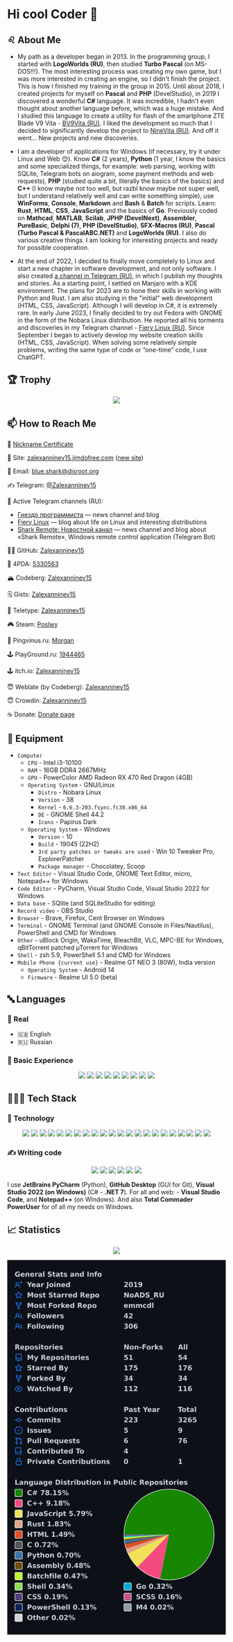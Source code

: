 # Hi cool Coder 🤘

## ♌ About Me

- My path as a developer began in 2013. In the programming group, I started with **LogoWorlds (RU)**, then studied **Turbo Pascal** (on MS-DOS!!!). The most interesting process was creating my own game, but I was more interested in creating an engine, so I didn't finish the project. This is how I finished my training in the group in 2015. Until about 2018, I created projects for myself on **Pascal** and **PHP** (DevelStudio), in 2019 I discovered a wonderful **C#** language. It was incredible, I hadn't even thought about another language before, which was a huge mistake. And I studied this language to create a utility for flash of the smartphone ZTE Blade V9 Vita - [BV9Vita (RU)](https://4pda.to/forum/index.php?showtopic=952274&view=findpost&p=88382383). I liked the development so much that I decided to significantly develop the project to [NineVita (RU)](https://4pda.to/forum/index.php?showtopic=952274&view=findpost&p=91409816). And off it went... New projects and new discoveries.

- I am a developer of applications for Windows (if necessary, try it under Linux and Web 😊). Know **C#** (2 years), **Python** (1 year, I know the basics and some specialized things, for example: web parsing, working with SQLite, Telegram bots on aiogram, some payment methods and web requests), **PHP** (studied quite a bit, literally the basics of the basics) and **C++** (I know maybe not too well, but razbI know maybe not super well, but I understand relatively well and can write something simple), use **WinForms**, **Console**, **Markdown** and **Bash** & **Batch** for scripts. Learn: **Rust**, **HTML**, **CSS**, **JavaScript** and the basics of **Go**. Previously coded on **Mathcad**, **MATLAB**, **Scilab**, **JPHP (DevelNext)**, **Assembler**, **PureBasic**, **Delphi (7)**, **PHP (DevelStudio)**, **SFX-Macros (RU)**, **Pascal (Turbo Pascal & PascalABC.NET)** and **LogoWorlds (RU)**. I also do various creative things. I am looking for interesting projects and ready for possible cooperation.

- At the end of 2022, I decided to finally move completely to Linux and start a new chapter in software development, and not only software. I also created [a channel in Telegram (RU)](https://ttttt.me/FieryLinux), in which I publish my thoughts and stories. As a starting point, I settled on Manjaro with a KDE environment. The plans for 2023 are to hone their skills in working with Python and Rust. I am also studying in the "initial" web development (HTML, CSS, JavaScript). Although I will develop in C#, it is extremely rare. In early June 2023, I finally decided to try out Fedora with GNOME in the form of the Nobara Linux distribution. He reported all his torments and discoveries in my Telegram channel - [Fiery Linux (RU)](https://ttttt.me/FieryLinux). Since September I began to actively develop my website creation skills (HTML, CSS, JavaScript). When solving some relatively simple problems, writing the same type of code or “one-time” code, I use ChatGPT.

## 🏆 Trophy

<p align="center">
   <img src="https://github-profile-trophy.vercel.app/?username=Zalexanninev15&theme=onestar&no-frame=true&margin-w=7&margin-h=7&rank=A,AAA,AA,B,BB,BBB,SECRET&row=2&column=3)">
</p>


## 📫 How to Reach Me

  🤠 [Nickname Certificate](https://mynickname.com/en/Zalexanninev15)

  👤 Site: [zalexanninev15.jimdofree.com](https://zalexanninev15.jimdofree.com) ([new site](https://zalexanninev15.pfm.live))

  📨 Email: [blue.shark@disroot.org](mailto:blue.shark@disroot.org)
  
  ✍ Telegram: [@Zalexanninev15](https://t.me/Zalexanninev15)

  📰 Active Telegram channels (RU):
  - [Гнездо программиста](https://ttttt.me/Zalexanninev15_News) — news channel and blog
  - [Fiery Linux](https://ttttt.me/FieryLinux) — blog about life on Linux and interesting distributions
  - [Shark Remote: Новостной канал](https://ttttt.me/NewsWiT) — news channel and blog about «Shark Remote», Windows remote control application (Telegram Bot)

  👨‍💻 GitHub: [Zalexanninev15](https://github.com/Zalexanninev15)
  
  📱 4PDA: [5330563](https://4pda.ru/forum/index.php?showuser=5330563)

  🏔 Codeberg: [Zalexanninev15](https://codeberg.org/Zalexanninev15)

  🗒️ Gists: [Zalexanninev15](https://gist.github.com/Zalexanninev15)

  📝 Teletype: [Zalexanninev15](https://teletype.in/@zalexanninev15)

  🎮 Steam: [Poslwy](https://steamcommunity.com/id/Poslwy)
  
  🐧 Pingvinus.ru: [Morgan](https://pingvinus.ru/user/morgan)

  🕹️ PlayGround.ru: [1944465](https://users.playground.ru/1944465)

  🕹 itch.io: [Zalexanninev15](https://zalexanninev15.itch.io)

  😇 Weblate (by Codeberg): [Zalexanninev15](https://translate.codeberg.org/user/Zalexanninev15)
  
  😇 Crowdin: [Zalexanninev15](https://crowdin.com/profile/Zalexanninev15)

  ☕️ Donate: [Donate page](https://zalexanninev15-donate.pfm.live)

## 🧰 Equipment

- `Computer`
  - `CPU` - Intel i3-10100
  - `RAM` - 16GB DDR4 2667MHz
  - `GPU` - PowerColor AMD Radeon RX 470 Red Dragon (4GB)
  - `Operating System` - GNU/Linux
    - `Distro` - Nobara Linux
    - `Version` - 38
    - `Kernel` - `6.6.3-203.fsync.fc38.x86_64`
    - `DE` - GNOME Shell 44.2
    - `Icons` - Papirus Dark
  - `Operating System` - Windows
    - `Version` - 10
    - `Build` - 19045 (22H2)
    - `3rd party patches or tweaks are used` - Win 10 Tweaker Pro, ExplorerPatcher
    - `Package manager` - Chocolatey, Scoop
- `Text Editor` - Visual Studio Code, GNOME Text Editor, micro, Notepad++ for Windows
- `Code Editor` - PyCharm, Visual Studio Code, Visual Studio 2022 for Windows
- `Data base` - SQlite (and SQLiteStudio for editing)
- `Record video` - OBS Studio
- `Browser` - Brave, Firefox, Cent Browser on Windows
- `Terminal` - GNOME Terminal (and GNOME Console in Files/Nautilus), PowerShell and CMD for Windows
- `Other` - uBlock Origin, WakaTime, BleachBit, VLC, MPC-BE for Windows, qBitTorrent
patched µTorrent for Windows
- `Shell` - zsh 5.9, PowerShell 5.1 and CMD for Windows
- `Mobile Phone {current use}` - Realme GT NEO 3 (80W), India version
  - `Operating System` - Android 14
  - `Firmware` - Realme UI 5.0 (beta)


## 🔤 Languages

### 👥 Real

- 🇬🇧 English
- 🇷🇺 Russian

### 📖 Basic Experience

<p align="center">
   <span>
  <img src="https://img.shields.io/badge/rust-%23000000.svg?&style=for-the-badge&logo=rust&logoColor=white" />
  <img src="https://img.shields.io/badge/python-%233776AB.svg?&style=for-the-badge&logo=python&logoColor=white" />
  <img src="https://img.shields.io/badge/C%23-%23239120.svg?&style=for-the-badge&logo=c%20sharp&logoColor=white" />
  <img src="https://img.shields.io/badge/HTML-%23E34F26.svg?style=for-the-badge&logo=html5&logoColor=white"/>
  <img src="https://img.shields.io/badge/CSS-%231572B6.svg?style=for-the-badge&logo=css3&logoColor=white"/>
  <img src="https://img.shields.io/badge/JavaScript-%23F7DF1E.svg?style=for-the-badge&logo=javascript&logoColor=black"/>
  <img src="https://img.shields.io/badge/GNU_Bash-%234EAA25.svg?&style=for-the-badge&logo=gnubash&logoColor=black" />
  <img src="https://img.shields.io/badge/php-%23777BB4.svg?&style=for-the-badge&logo=php&logoColor=white" />
  <img src="https://img.shields.io/badge/c++-%2300599C.svg?style=for-the-badge&logo=c%2B%2B&logoColor=white" />
</span>
</p>

## 👨🏻‍💻 Tech Stack

### 🧠 Technology

<p align="center">
<span>
  <img src="https://img.shields.io/badge/chatGPT-74aa9c?style=for-the-badge&logo=openai&logoColor=white" />
    <img src="https://img.shields.io/badge/.NET-%23512BD4.svg?&style=for-the-badge&logo=dotnet&logoColor=white" />
    <img src="https://img.shields.io/badge/Windows_API-%230078D4.svg?&style=for-the-badge&logo=windowsxp&logoColor=white" />
    <img src="https://img.shields.io/badge/PyPI-%233775A9.svg?&style=for-the-badge&logo=pypi&logoColor=white" />
      <img src="https://img.shields.io/badge/PySide-%2341CD52.svg?&style=for-the-badge&logo=qt&logoColor=white" />
  <img src="https://img.shields.io/badge/telegram_bot_api-%2326A5E4.svg?&style=for-the-badge&logo=telegram&logoColor=white" />
  <img src="https://img.shields.io/badge/sqlite-%2307405e.svg?style=for-the-badge&logo=sqlite&logoColor=white">
    <img src="https://img.shields.io/badge/markdown-%23000000.svg?&style=for-the-badge&logo=markdown&logoColor=white" />
    <img src="https://img.shields.io/badge/insomnia-%234000BF.svg?&style=for-the-badge&logo=insomnia&logoColor=white" />
  <img src="https://img.shields.io/badge/github-%23181717.svg?&style=for-the-badge&logo=github&logoColor=white" />
    <img src="https://img.shields.io/badge/codeberg-%232185D0.svg?&style=for-the-badge&logo=codeberg&logoColor=white" />
    <img src="https://img.shields.io/badge/virustotal-%23394EFF.svg?&style=for-the-badge&logo=virustotal&logoColor=white" />
     <img src="https://img.shields.io/badge/virtualbox-%23183A61.svg?&style=for-the-badge&logo=virtualbox&logoColor=white" />
     <img src="https://img.shields.io/badge/vmware_workstation_pro-%23607078.svg?&style=for-the-badge&logo=vmware&logoColor=white" />
 <img src="https://img.shields.io/badge/bootstrap-%23563D7C.svg?style=for-the-badge&logo=bootstrap&logoColor=white">
    <img src="https://img.shields.io/badge/wireguard-%2388171A.svg?&style=for-the-badge&logo=wireguard&logoColor=white" />
  <img src="https://img.shields.io/badge/.ENV-%23ECD53F.svg?&style=for-the-badge&logo=dotenv&logoColor=black" />
  <img src="https://img.shields.io/badge/wireshark-%231679A7.svg?&style=for-the-badge&logo=wireshark&logoColor=white" />
    <img src="https://img.shields.io/badge/selenium-%2343B02A.svg?&style=for-the-badge&logo=selenium&logoColor=white" />
    <img src="https://img.shields.io/badge/powershell-%235391FE.svg?&style=for-the-badge&logo=powershell&logoColor=white" />
  <img src="https://img.shields.io/badge/figma-%23F24E1E.svg?style=for-the-badge&logo=figma&logoColor=white">
    <img src="https://img.shields.io/badge/telegraph-%23FAFAFA.svg?&style=for-the-badge&logo=telegraph&logoColor=black" />
</span>
</p>

### ✍️ Writing code

<p align="center">
<span>
        <img src="https://img.shields.io/badge/Visual_Studio_Code-%23007ACC.svg?&style=for-the-badge&logo=visualstudiocode&logoColor=white" />
        <img src="https://img.shields.io/badge/pycharm-ABEFB8.svg?&style=for-the-badge&logo=pycharm&logoColor=black" />
        <img src="https://img.shields.io/badge/GitHub_Desktop-24292E?style=for-the-badge&logo=github&logoColor=#692786" />
        <img src="https://img.shields.io/badge/Visual_Studio_2022-473EA3?style=for-the-badge&logo=visualstudio&logoColor=#8661C5" />
        <img src="https://img.shields.io/badge/Notepad++-A9F37E?style=for-the-badge&logo=notepadplusplus&logoColor=black" />
        <img src="https://img.shields.io/badge/RustRover-000000.svg?&style=for-the-badge&logo=Rust&logoColor=white" />
</span>
</p>

I use **JetBrains PyCharm** (Python), **GitHub Desktop** (GUI for Git), **Visual Studio 2022 (on Windows)** (C# - **.NET 7**). For all and web: - **Visual Studio Code**, and **Notepad++** (on WIndows). And also **Total Commader PowerUser** for of all my needs on Windows.

## 📈 Statistics

<p align="center">
<img align="center" src="https://github-readme-stats.vercel.app/api/wakatime?username=LuaSMA&theme=github_dark&layout=compact&hide_border=true" />
</p>
<p align="center">
<img align="center" src="https://raw.githubusercontent.com/Zalexanninev15/Zalexanninev15/92458ef87c799d568fe63bd3bf5768b52887f891/images/userstats.svg" />
</p>
